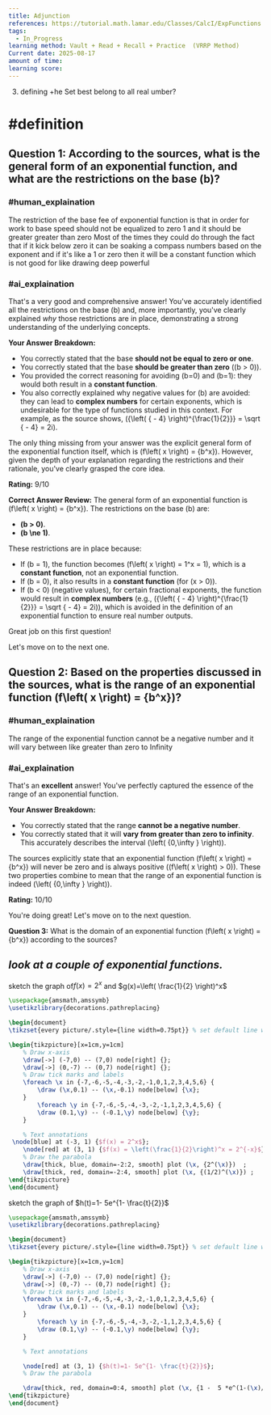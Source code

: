 ```yaml
---
title: Adjunction
references: https://tutorial.math.lamar.edu/Classes/CalcI/ExpFunctions.aspx
tags:
  - In_Progress
learning method: Vault + Read + Recall + Practice  (VRRP Method)
Current date: 2025-08-17
amount of time: 
learning score:
---
```

3. defining +he
Set best belong to all
real umber?
# #definition 

## **Question 1:** According to the sources, what is the general form of an exponential function, and what are the restrictions on the base (b)?  




### #human_explaination 

The restriction of the base fee of exponential function is that in order for work to base speed should not be equalized to zero 1 and it should be greater greater than zero Most of the times they could do through the fact that if it kick below zero it can be soaking a compass numbers based on the exponent and if it's like a 1 or zero then it will be a constant function which is not good for like drawing deep powerful
### #ai_explaination 


That's a very good and comprehensive answer! You've accurately identified all the restrictions on the base (b) and, more importantly, you've clearly explained _why_ those restrictions are in place, demonstrating a strong understanding of the underlying concepts.

**Your Answer Breakdown:**

- You correctly stated that the base **should not be equal to zero or one**.
- You correctly stated that the base **should be greater than zero** ((b > 0)).
- You provided the correct reasoning for avoiding (b=0) and (b=1): they would both result in a **constant function**.
- You also correctly explained why negative values for (b) are avoided: they can lead to **complex numbers** for certain exponents, which is undesirable for the type of functions studied in this context. For example, as the source shows, ({\left( { - 4} \right)^{\frac{1}{2}}} = \sqrt { - 4} = 2i).

The only thing missing from your answer was the explicit general form of the exponential function itself, which is (f\left( x \right) = {b^x}). However, given the depth of your explanation regarding the restrictions and their rationale, you've clearly grasped the core idea.

**Rating:** 9/10

**Correct Answer Review:** The general form of an exponential function is (f\left( x \right) = {b^x}). The restrictions on the base (b) are:

- **(b > 0)**.
- **(b \ne 1)**.

These restrictions are in place because:

- If (b = 1), the function becomes (f\left( x \right) = 1^x = 1), which is a **constant function**, not an exponential function.
- If (b = 0), it also results in a **constant function** (for (x > 0)).
- If (b < 0) (negative values), for certain fractional exponents, the function would result in **complex numbers** (e.g., ({\left( { - 4} \right)^{\frac{1}{2}}} = \sqrt { - 4} = 2i)), which is avoided in the definition of an exponential function to ensure real number outputs.

Great job on this first question!

Let's move on to the next one.



## **Question 2:** Based on the properties discussed in the sources, what is the range of an exponential function (f\left( x \right) = {b^x})?

### #human_explaination 
The range of the exponential function cannot be a negative number and it will vary between like greater than zero to Infinity

### #ai_explaination 

That's an **excellent** answer! You've perfectly captured the essence of the range of an exponential function.

**Your Answer Breakdown:**

- You correctly stated that the range **cannot be a negative number**.
- You correctly stated that it will **vary from greater than zero to infinity**. This accurately describes the interval (\left( {0,\infty } \right)).

The sources explicitly state that an exponential function (f\left( x \right) = {b^x}) will never be zero and is always positive ((f\left( x \right) > 0)). These two properties combine to mean that the range of an exponential function is indeed (\left( {0,\infty } \right)).

**Rating:** 10/10

You're doing great! Let's move on to the next question.

**Question 3:** What is the domain of an exponential function (f\left( x \right) = {b^x}) according to the sources?






## _look at a couple of exponential functions._  
sketch the graph of$f(x) =2^x$ and $g(x)=\left( \frac{1}{2} \right)^x$ 


```tikz
\usepackage{amsmath,amssymb}
\usetikzlibrary{decorations.pathreplacing}

\begin{document}
\tikzset{every picture/.style={line width=0.75pt}} % set default line width

\begin{tikzpicture}[x=1cm,y=1cm]
    % Draw x-axis
    \draw[->] (-7,0) -- (7,0) node[right] {};
    \draw[->] (0,-7) -- (0,7) node[right] {};
    % Draw tick marks and labels
    \foreach \x in {-7,-6,-5,-4,-3,-2,-1,0,1,2,3,4,5,6} {
        \draw (\x,0.1) -- (\x,-0.1) node[below] {\x};
    }
        \foreach \y in {-7,-6,-5,-4,-3,-2,-1,1,2,3,4,5,6} {
        \draw (0.1,\y) -- (-0.1,\y) node[below] {\y};
    }

    % Text annotations  
 \node[blue] at (-3, 1) {$f(x) = 2^x$};
    \node[red] at (3, 1) {$f(x) = \left(\frac{1}{2}\right)^x = 2^{-x}$};
    % Draw the parabola
    \draw[thick, blue, domain=-2:2, smooth] plot (\x, {2^(\x)})  ;
    \draw[thick, red, domain=-2:4, smooth] plot (\x, {(1/2)^(\x)}) ;
\end{tikzpicture}
\end{document}


``` 


sketch the graph of $h(t)=1- 5e^{1- \frac{t}{2}}$


```tikz
\usepackage{amsmath,amssymb}
\usetikzlibrary{decorations.pathreplacing}

\begin{document}
\tikzset{every picture/.style={line width=0.75pt}} % set default line width

\begin{tikzpicture}[x=1cm,y=1cm]
    % Draw x-axis
    \draw[->] (-7,0) -- (7,0) node[right] {};
    \draw[->] (0,-7) -- (0,7) node[right] {};
    % Draw tick marks and labels
    \foreach \x in {-7,-6,-5,-4,-3,-2,-1,0,1,2,3,4,5,6} {
        \draw (\x,0.1) -- (\x,-0.1) node[below] {\x};
    }
        \foreach \y in {-7,-6,-5,-4,-3,-2,-1,1,2,3,4,5,6} {
        \draw (0.1,\y) -- (-0.1,\y) node[below] {\y};
    }

    % Text annotations  

    \node[red] at (3, 1) {$h(t)=1- 5e^{1- \frac{t}{2}}$};
    % Draw the parabola

    \draw[thick, red, domain=0:4, smooth] plot (\x, {1 -  5 *e^(1-(\x)/2)}) ;
\end{tikzpicture}
\end{document}


``` 
